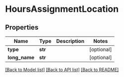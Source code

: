 # HoursAssignmentLocation

## Properties
Name | Type | Description | Notes
------------ | ------------- | ------------- | -------------
**type** | **str** |  | [optional] 
**long_name** | **str** |  | [optional] 

[[Back to Model list]](../README.md#documentation-for-models) [[Back to API list]](../README.md#documentation-for-api-endpoints) [[Back to README]](../README.md)


